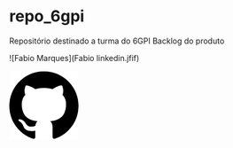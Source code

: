 # repo_6gpi
Repositório destinado a turma do 6GPI
Backlog do produto 

![Fabio Marques](Fabio linkedin.jfif)


![github](./Imagens/git.png)

